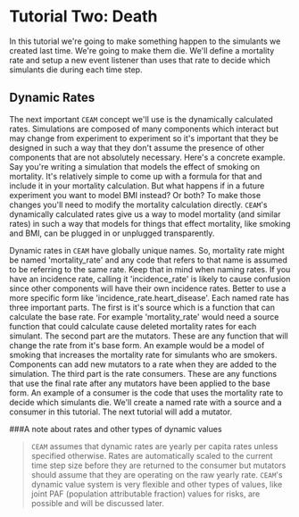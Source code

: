 Tutorial Two: Death
===================

In this tutorial we're going to make something happen to the simulants we created last time. We're going to make them die. We'll define a mortality rate and setup a new event listener than uses that rate to decide which simulants die during each time step.

Dynamic Rates
--------------
The next important `CEAM` concept we'll use is the dynamically calculated rates. Simulations are composed of many components which interact but may change from experiment to experiment so it's important that they be designed in such a way that they don't assume the presence of other components that are not absolutely necessary. Here's a concrete example. Say you're writing a simulation that models the effect of smoking on mortality. It's relatively simple to come up with a formula for that and include it in your mortality calculation. But what happens if in a future experiment you want to model BMI instead? Or both? To make those changes you'll need to modify the mortality calculation directly. `CEAM`'s dynamically calculated rates give us a way to model mortality (and similar rates) in such a way that models for things that effect mortality, like smoking and BMI, can be plugged in or unplugged transparently.

Dynamic rates in `CEAM` have globally unique names. So, mortality rate might be named 'mortality_rate' and any code that refers to that name is assumed to be referring to the same rate. Keep that in mind when naming rates. If you have an incidence rate, calling it 'incidence_rate' is likely to cause confusion since other components will have their own incidence rates. Better to use a more specific form like 'incidence_rate.heart_disease'. Each named rate has three important parts. The first is it's source which is a function that can calculate the base rate. For example 'mortality_rate' would need a source function that could calculate cause deleted mortality rates for each simulant. The second part are the mutators. These are any function that will change the rate from it's base form. An example would be a model of smoking that increases the mortality rate for simulants who are smokers. Components can add new mutators to a rate when they are added to the simulation. The third part is the rate consumers. These are any functions that use the final rate after any mutators have been applied to the base form. An example of a consumer is the code that uses the mortality rate to decide which simulants die. We'll create a named rate with a source and a consumer in this tutorial. The next tutorial will add a mutator.

###A note about rates and other types of dynamic values
> `CEAM` assumes that dynamic rates are yearly per capita rates unless specified otherwise. Rates are automatically scaled to the current time step size before they are returned to the consumer but mutators should assume that they are operating on the raw yearly rate. `CEAM`'s dynamic value system is very flexible and other types of values, like joint PAF (population attributable fraction) values for risks, are possible and will be discussed later.


